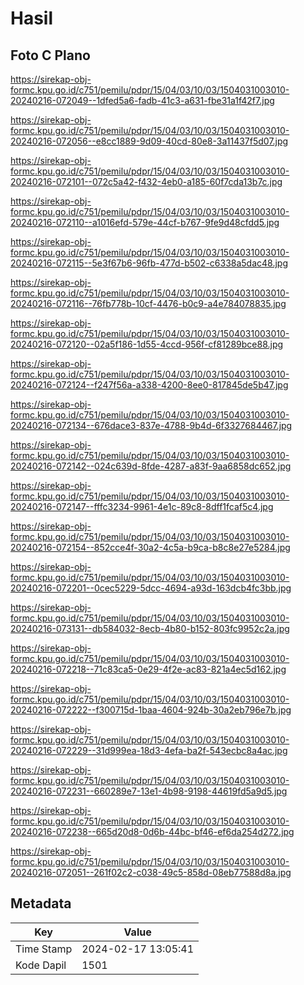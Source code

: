 # Hasil

## Foto C Plano

https://sirekap-obj-formc.kpu.go.id/c751/pemilu/pdpr/15/04/03/10/03/1504031003010-20240216-072049--1dfed5a6-fadb-41c3-a631-fbe31a1f42f7.jpg

https://sirekap-obj-formc.kpu.go.id/c751/pemilu/pdpr/15/04/03/10/03/1504031003010-20240216-072056--e8cc1889-9d09-40cd-80e8-3a11437f5d07.jpg

https://sirekap-obj-formc.kpu.go.id/c751/pemilu/pdpr/15/04/03/10/03/1504031003010-20240216-072101--072c5a42-f432-4eb0-a185-60f7cda13b7c.jpg

https://sirekap-obj-formc.kpu.go.id/c751/pemilu/pdpr/15/04/03/10/03/1504031003010-20240216-072110--a1016efd-579e-44cf-b767-9fe9d48cfdd5.jpg

https://sirekap-obj-formc.kpu.go.id/c751/pemilu/pdpr/15/04/03/10/03/1504031003010-20240216-072115--5e3f67b6-96fb-477d-b502-c6338a5dac48.jpg

https://sirekap-obj-formc.kpu.go.id/c751/pemilu/pdpr/15/04/03/10/03/1504031003010-20240216-072116--76fb778b-10cf-4476-b0c9-a4e784078835.jpg

https://sirekap-obj-formc.kpu.go.id/c751/pemilu/pdpr/15/04/03/10/03/1504031003010-20240216-072120--02a5f186-1d55-4ccd-956f-cf81289bce88.jpg

https://sirekap-obj-formc.kpu.go.id/c751/pemilu/pdpr/15/04/03/10/03/1504031003010-20240216-072124--f247f56a-a338-4200-8ee0-817845de5b47.jpg

https://sirekap-obj-formc.kpu.go.id/c751/pemilu/pdpr/15/04/03/10/03/1504031003010-20240216-072134--676dace3-837e-4788-9b4d-6f3327684467.jpg

https://sirekap-obj-formc.kpu.go.id/c751/pemilu/pdpr/15/04/03/10/03/1504031003010-20240216-072142--024c639d-8fde-4287-a83f-9aa6858dc652.jpg

https://sirekap-obj-formc.kpu.go.id/c751/pemilu/pdpr/15/04/03/10/03/1504031003010-20240216-072147--fffc3234-9961-4e1c-89c8-8dff1fcaf5c4.jpg

https://sirekap-obj-formc.kpu.go.id/c751/pemilu/pdpr/15/04/03/10/03/1504031003010-20240216-072154--852cce4f-30a2-4c5a-b9ca-b8c8e27e5284.jpg

https://sirekap-obj-formc.kpu.go.id/c751/pemilu/pdpr/15/04/03/10/03/1504031003010-20240216-072201--0cec5229-5dcc-4694-a93d-163dcb4fc3bb.jpg

https://sirekap-obj-formc.kpu.go.id/c751/pemilu/pdpr/15/04/03/10/03/1504031003010-20240216-073131--db584032-8ecb-4b80-b152-803fc9952c2a.jpg

https://sirekap-obj-formc.kpu.go.id/c751/pemilu/pdpr/15/04/03/10/03/1504031003010-20240216-072218--71c83ca5-0e29-4f2e-ac83-821a4ec5d162.jpg

https://sirekap-obj-formc.kpu.go.id/c751/pemilu/pdpr/15/04/03/10/03/1504031003010-20240216-072222--f300715d-1baa-4604-924b-30a2eb796e7b.jpg

https://sirekap-obj-formc.kpu.go.id/c751/pemilu/pdpr/15/04/03/10/03/1504031003010-20240216-072229--31d999ea-18d3-4efa-ba2f-543ecbc8a4ac.jpg

https://sirekap-obj-formc.kpu.go.id/c751/pemilu/pdpr/15/04/03/10/03/1504031003010-20240216-072231--660289e7-13e1-4b98-9198-44619fd5a9d5.jpg

https://sirekap-obj-formc.kpu.go.id/c751/pemilu/pdpr/15/04/03/10/03/1504031003010-20240216-072238--665d20d8-0d6b-44bc-bf46-ef6da254d272.jpg

https://sirekap-obj-formc.kpu.go.id/c751/pemilu/pdpr/15/04/03/10/03/1504031003010-20240216-072051--261f02c2-c038-49c5-858d-08eb77588d8a.jpg


## Metadata

| Key        | Value               |
| ---------- | ------------------- |
| Time Stamp | 2024-02-17 13:05:41 |
| Kode Dapil | 1501                |



